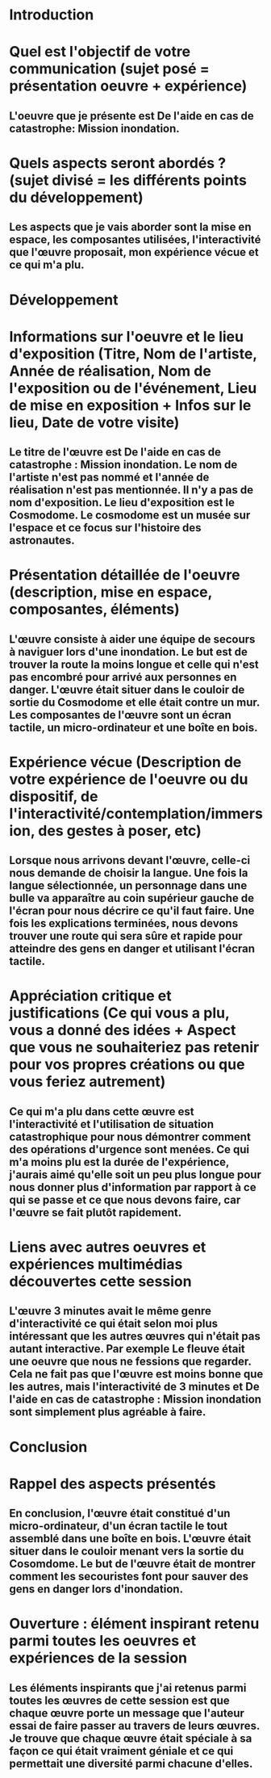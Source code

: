 # Introduction

#  Quel est l'objectif de votre communication (sujet posé = présentation oeuvre + expérience)

## L'oeuvre que je présente est De l'aide en cas de catastrophe: Mission inondation. 


# Quels aspects seront abordés ? (sujet divisé = les différents points du développement)

## Les aspects que je vais aborder sont la mise en espace, les composantes utilisées, l'interactivité que l'œuvre proposait, mon expérience vécue et ce qui m'a plu.

# Développement

#  Informations sur l'oeuvre et le lieu d'exposition (Titre, Nom de l'artiste, Année de réalisation, Nom de l'exposition ou de l'événement, Lieu de mise en exposition + Infos sur le lieu, Date de votre visite)

## Le titre de l'œuvre est De l'aide en cas de catastrophe : Mission inondation. Le nom de l'artiste n'est pas nommé et l'année de réalisation n'est pas mentionnée. Il n'y a pas de nom d'exposition. Le lieu d'exposition est le Cosmodome. Le cosmodome est un musée sur l'espace et ce focus sur l'histoire des astronautes.  

# Présentation détaillée de l'oeuvre (description, mise en espace, composantes, éléments)

## L'œuvre consiste à aider une équipe de secours à naviguer lors d'une inondation. Le but est de trouver la route la moins longue et celle qui n'est pas encombré pour arrivé aux personnes en danger. L'œuvre était situer dans le couloir de sortie du Cosmodome et elle était contre un mur. Les composantes de l'œuvre sont un écran tactile, un micro-ordinateur et une boîte en bois.  

# Expérience vécue (Description de votre expérience de l'oeuvre ou du dispositif, de l'interactivité/contemplation/immersion, des gestes à poser, etc)

## Lorsque nous arrivons devant l'œuvre, celle-ci nous demande de choisir la langue. Une fois la langue sélectionnée, un personnage dans une bulle va apparaître au coin supérieur gauche de l'écran pour nous décrire ce qu'il faut faire. Une fois les explications terminées, nous devons trouver une route qui sera sûre et rapide pour atteindre des gens en danger et utilisant l'écran tactile.

#  Appréciation critique et justifications (Ce qui vous a plu, vous a donné des idées + Aspect que vous ne souhaiteriez pas retenir pour vos propres créations ou que vous feriez autrement)

## Ce qui m'a plu dans cette œuvre est l'interactivité et l'utilisation de situation catastrophique pour nous démontrer comment des opérations d'urgence sont menées. Ce qui m'a moins plu est la durée de l'expérience, j'aurais aimé qu'elle soit un peu plus longue pour nous donner plus d'information par rapport à ce qui se passe et ce que nous devons faire, car l'œuvre se fait plutôt rapidement. 

# Liens avec autres oeuvres et expériences multimédias découvertes cette session

## L'œuvre 3 minutes avait le même genre d'interactivité ce qui était selon moi plus intéressant que les autres œuvres qui n'était pas autant interactive. Par exemple Le fleuve était une oeuvre que nous ne fessions que regarder. Cela ne fait pas que l'œuvre est moins bonne que les autres, mais l'interactivité de 3 minutes et De l'aide en cas de catastrophe : Mission inondation sont simplement plus agréable à faire.

# Conclusion

# Rappel des aspects présentés

## En conclusion, l'œuvre était constitué d'un micro-ordinateur, d'un écran tactile le tout assemblé dans une boîte en bois. L'œuvre était situer dans le couloir menant vers la sortie du Cosomdome. Le but de l'œuvre était de montrer comment les secouristes font pour sauver des gens en danger lors d'inondation.

#  Ouverture : élément inspirant retenu parmi toutes les oeuvres et expériences de la session

## Les éléments inspirants que j'ai retenus parmi toutes les œuvres de cette session est que chaque œuvre porte un message que l'auteur essai de faire passer au travers de leurs œuvres. Je trouve que chaque œuvre était spéciale à sa façon ce qui était vraiment géniale et ce qui permettait une diversité parmi chacune d'elles.

